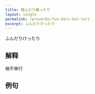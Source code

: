 ```yaml
---
title: 踏んだり蹴ったり
layout: single
permalink: /proverbs/fun-dari-ket-tari
excerpt: ふんだりけったり
---
```


ふんだりけったり

## 解释

祸不单行

## 例句

